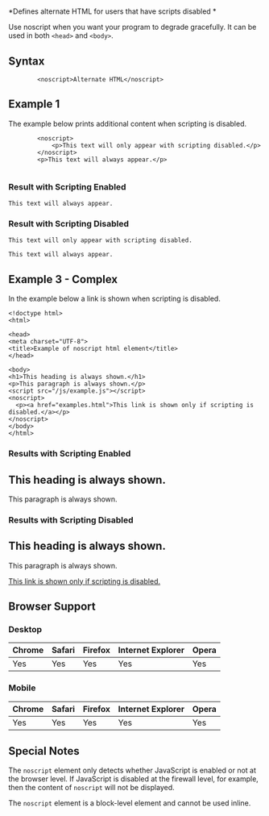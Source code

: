 # <noscript>

*Defines alternate HTML for users that have scripts disabled *

Use noscript when you want your program to degrade gracefully. It can be used in both `<head>` and `<body>`.  


## Syntax

```
		<noscript>Alternate HTML</noscript>
```



## Example 1

The example below prints additional content when scripting is disabled. 

```
		<noscript>
			<p>This text will only appear with scripting disabled.</p>
		</noscript>
		<p>This text will always appear.</p>
		
```



### Result with Scripting Enabled

```
This text will always appear.
```



### Result with Scripting Disabled

```
This text will only appear with scripting disabled. 

This text will always appear. 
```



## Example 3 - Complex

In the example below a link is shown when scripting is disabled. 

```
<!doctype html>
<html>

<head>
<meta charset="UTF-8">
<title>Example of noscript html element</title>
</head>

<body>
<h1>This heading is always shown.</h1>
<p>This paragraph is always shown.</p>
<script src="/js/example.js"></script>
<noscript>
  <p><a href="examples.html">This link is shown only if scripting is disabled.</a></p>
</noscript>
</body>
</html>
```



### Results with Scripting Enabled



## This heading is always shown.

This paragraph is always shown. 



### Results with Scripting Disabled



## This heading is always shown.

This paragraph is always shown. 



<u>This link is shown only if scripting is disabled.</u> 



## Browser Support

### Desktop

| Chrome | Safari | Firefox | Internet Explorer | Opera |
| ------ | ------ | ------- | ----------------- | ----- |
| Yes    | Yes    | Yes     | Yes               | Yes   |

### Mobile

| Chrome | Safari | Firefox | Internet Explorer | Opera |
| ------ | ------ | ------- | ----------------- | ----- |
| Yes    | Yes    | Yes     | Yes               | Yes   |





## Special Notes

The `noscript` element only detects whether JavaScript is enabled or not at the browser level. If JavaScript is disabled at the firewall level, for example, then the content of `noscript` will not be displayed. 



The `noscript` element is a block-level element and cannot be used inline. 

